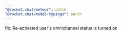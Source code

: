 ```yaml
---
"@rocket.chat/meteor": patch
"@rocket.chat/model-typings": patch
---
```


fix: Re-activated user's omnichannel status is turned on

